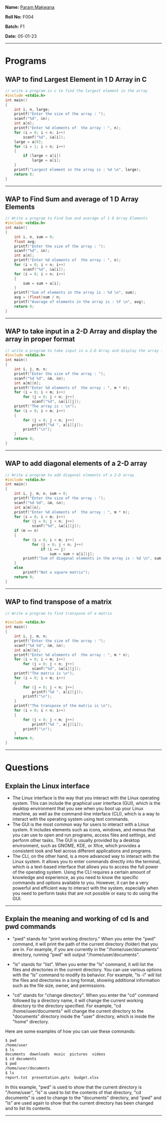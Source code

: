 
**Name:** [Param Makwana](mailto:paramsinghmakwana@gmail.com)                                                                                                                                                     

**Roll No:** F004

**Batch:** F1

**Date:** 05-01-23

___
# Programs

## WAP to find Largest Element in 1 D Array in C

```C
// write a program in c to find the largest element in the array
#include <stdio.h>
int main()
{
    int i, n, large;
    printf("Enter the size of the array : ");
    scanf("%d", &n);
    int a[n];
    printf("Enter %d elements of  the array : ", n);
    for (i = 0; i < n; i++)
        scanf("%d", &a[i]);
    large = a[0];
    for (i = 1; i < n; i++)
    {
        if (large < a[i])
            large = a[i];
    }
    printf("Largest element in the array is : %d \n", large);
    return 0;
}
```

___
## WAP to Find Sum and average of 1 D Array Elements

```C
// Write a program to Find Sum and average of 1 D Array Elements
#include <stdio.h>
int main()
{
    int i, n, sum = 0;
    float avg;
    printf("Enter the size of the array : ");
    scanf("%d", &n);
    int a[n];
    printf("Enter %d elements of  the array : ", n);
    for (i = 0; i < n; i++)
        scanf("%d", &a[i]);
    for (i = 0; i < n; i++)
    {
        sum = sum + a[i];
    }
    printf("Sum of elements in the array is : %d \n", sum);
    avg = (float)sum / n;
    printf("Average of elements in the array is : %f \n", avg);
    return 0;
}
```

___
## WAP to take input in a 2-D Array and display the array in proper format

```C
// write a program to take input in a 2-D Array and display the array in proper format
#include <stdio.h>
int main()
{
    int i, j, m, n;
    printf("Enter the size of the array : ");
    scanf("%d %d", &m, &n);
    int a[m][n];
    printf("Enter %d elements of  the array : ", m * n);
    for (i = 0; i < m; i++)
        for (j = 0; j < n; j++)
            scanf("%d", &a[i][j]);
    printf("The array is : \n");
    for (i = 0; i < m; i++)
    {
        for (j = 0; j < n; j++)
            printf("%d ", a[i][j]);
        printf("\n");
    }
    return 0;
}
```

___
## WAP to add diagonal elements of a 2-D array

```C
// Write a program to add diagonal elements of a 2-D array
#include <stdio.h>
int main()
{
    int i, j, m, n, sum = 0;
    printf("Enter the size of the array : ");
    scanf("%d %d", &m, &n);
    int a[m][n];
    printf("Enter %d elements of  the array : ", m * n);
    for (i = 0; i < m; i++)
        for (j = 0; j < n; j++)
            scanf("%d", &a[i][j]);
    if (m == n)
    {
        for (i = 0; i < m; i++)
            for (j = 0; j < n; j++)
                if (i == j)
                    sum = sum + a[i][j];
        printf("Sum of diagonal elements in the array is : %d \n", sum);
    }
    else
        printf("Not a square matrix");
    return 0;
}
```

___
## WAP to find transpose of a matrix

```C
// Write a program to find transpose of a matrix

#include <stdio.h>
int main()
{
    int i, j, m, n;
    printf("Enter the size of the array : ");
    scanf("%d %d", &m, &n);
    int a[m][n];
    printf("Enter %d elements of  the array : ", m * n);
    for (i = 0; i < m; i++)
        for (j = 0; j < n; j++)
            scanf("%d", &a[i][j]);
    printf("The matrix is \n");
    for (i = 0; i < m; i++)
    {
        for (j = 0; j < n; j++)
            printf("%d ", a[i][j]);
        printf("\n");
    }
    printf("The transpose of the matrix is \n");
    for (i = 0; i < n; i++)
    {
        for (j = 0; j < m; j++)
            printf("%d ", a[j][i]);
        printf("\n");
    }
    return 0;
}
```

___

# Questions

## Explain the Linux interface

-  The Linux interface is the way that you interact with the Linux operating system. This can include the graphical user interface (GUI), which is the desktop environment that you see when you boot up your Linux machine, as well as the command-line interface (CLI), which is a way to interact with the operating system using text commands. 
-  The GUI is the most common way for users to interact with a Linux system. It includes elements such as icons, windows, and menus that you can use to open and run programs, access files and settings, and perform other tasks. The GUI is usually provided by a desktop environment, such as GNOME, KDE, or Xfce, which provides a consistent look and feel across different applications and programs. 
-  The CLI, on the other hand, is a more advanced way to interact with the Linux system. It allows you to enter commands directly into the terminal, which is a text-based interface that allows you to access the full power of the operating system. Using the CLI requires a certain amount of knowledge and experience, as you need to know the specific commands and options available to you. However, it can be a very powerful and efficient way to interact with the system, especially when you need to perform tasks that are not possible or easy to do using the GUI.

___

## Explain the meaning and working of cd ls and pwd commands

-  "pwd" stands for "print working directory." When you enter the "pwd" command, it will print the path of the current directory (folder) that you are in. For example, if you are currently in the "/home/user/documents" directory, running "pwd" will output "/home/user/documents".

-  "ls" stands for "list". When you enter the "ls" command, it will list the files and directories in the current directory. You can use various options with the "ls" command to modify its behavior. For example, "ls -l" will list the files and directories in a long format, showing additional information such as the file size, owner, and permissions.

-  "cd" stands for "change directory". When you enter the "cd" command followed by a directory name, it will change the current working directory to the directory specified. For example, "cd /home/user/documents" will change the current directory to the "documents" directory inside the "user" directory, which is inside the "home" directory.

Here are some examples of how you can use these commands:

```zsh
$ pwd
/home/user
$ ls
documents  downloads  music  pictures  videos
$ cd documents
$ pwd
/home/user/documents
$ ls
report.txt  presentation.pptx  budget.xlsx
```

In this example, "pwd" is used to show that the current directory is "/home/user", "ls" is used to list the contents of that directory, "cd documents" is used to change to the "documents" directory, and "pwd" and "ls" are used again to show that the current directory has been changed and to list its contents.

___

